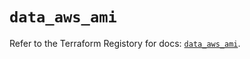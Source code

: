 # `data_aws_ami`

Refer to the Terraform Registory for docs: [`data_aws_ami`](https://www.terraform.io/docs/providers/aws/d/ami).
